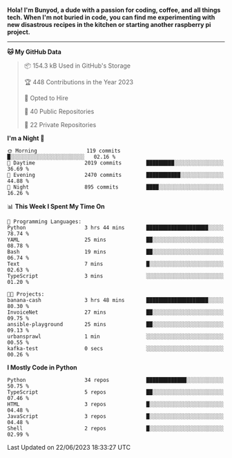 <p>
<b>Hola! I'm Bunyod, a dude with a passion for coding, coffee, and all things tech. When I'm not buried in code, you can find me experimenting with new disastrous recipes in the kitchen or starting another raspberry pi project.</b>
</p>

---

<!--START_SECTION:waka-->
**🐱 My GitHub Data** 

> 📦 154.3 kB Used in GitHub's Storage 
 > 
> 🏆 448 Contributions in the Year 2023
 > 
> 💼 Opted to Hire
 > 
> 📜 40 Public Repositories 
 > 
> 🔑 22 Private Repositories 
 > 
**I'm a Night 🦉** 

```text
🌞 Morning                119 commits         █░░░░░░░░░░░░░░░░░░░░░░░░   02.16 % 
🌆 Daytime                2019 commits        █████████░░░░░░░░░░░░░░░░   36.69 % 
🌃 Evening                2470 commits        ███████████░░░░░░░░░░░░░░   44.88 % 
🌙 Night                  895 commits         ████░░░░░░░░░░░░░░░░░░░░░   16.26 % 
```


📊 **This Week I Spent My Time On** 

```text
💬 Programming Languages: 
Python                   3 hrs 44 mins       ████████████████████░░░░░   78.74 % 
YAML                     25 mins             ██░░░░░░░░░░░░░░░░░░░░░░░   08.78 % 
Bash                     19 mins             ██░░░░░░░░░░░░░░░░░░░░░░░   06.74 % 
Text                     7 mins              █░░░░░░░░░░░░░░░░░░░░░░░░   02.63 % 
TypeScript               3 mins              ░░░░░░░░░░░░░░░░░░░░░░░░░   01.20 % 

🐱‍💻 Projects: 
banana-cash              3 hrs 48 mins       ████████████████████░░░░░   80.30 % 
InvoiceNet               27 mins             ██░░░░░░░░░░░░░░░░░░░░░░░   09.75 % 
ansible-playground       25 mins             ██░░░░░░░░░░░░░░░░░░░░░░░   09.13 % 
urbansprawl              1 min               ░░░░░░░░░░░░░░░░░░░░░░░░░   00.55 % 
kafka-test               0 secs              ░░░░░░░░░░░░░░░░░░░░░░░░░   00.26 % 
```

**I Mostly Code in Python** 

```text
Python                   34 repos            █████████████░░░░░░░░░░░░   50.75 % 
TypeScript               5 repos             ██░░░░░░░░░░░░░░░░░░░░░░░   07.46 % 
HTML                     3 repos             █░░░░░░░░░░░░░░░░░░░░░░░░   04.48 % 
JavaScript               3 repos             █░░░░░░░░░░░░░░░░░░░░░░░░   04.48 % 
Shell                    2 repos             █░░░░░░░░░░░░░░░░░░░░░░░░   02.99 % 
```




 Last Updated on 22/06/2023 18:33:27 UTC
<!--END_SECTION:waka-->
